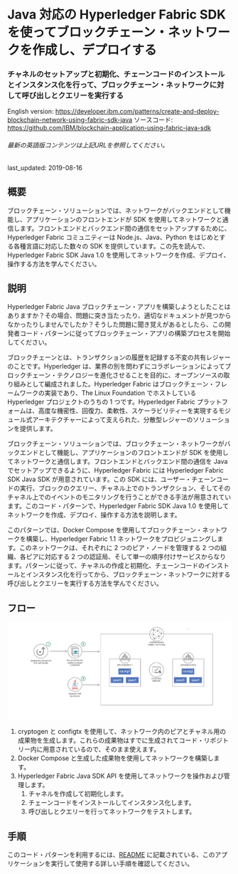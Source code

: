 # Java 対応の Hyperledger Fabric SDK を使ってブロックチェーン・ネットワークを作成し、デプロイする

### チャネルのセットアップと初期化、チェーンコードのインストールとインスタンス化を行って、ブロックチェーン・ネットワークに対して呼び出しとクエリーを実行する

English version: https://developer.ibm.com/patterns/create-and-deploy-blockchain-network-using-fabric-sdk-java
  ソースコード: https://github.com/IBM/blockchain-application-using-fabric-java-sdk

###### 最新の英語版コンテンツは上記URLを参照してください。
last_updated: 2019-08-16

 
## 概要

ブロックチェーン・ソリューションでは、ネットワークがバックエンドとして機能し、アプリケーションのフロントエンドが SDK を使用してネットワークと通信します。フロントエンドとバックエンド間の通信をセットアップするために、Hyperledger Fabric コミュニティーは Node.js、Java、Python をはじめとする各種言語に対応した数々の SDK を提供しています。この先を読んで、Hyperledger Fabric SDK Java 1.0 を使用してネットワークを作成、デプロイ、操作する方法を学んでください。

## 説明

Hyperledger Fabric Java ブロックチェーン・アプリを構築しようとしたことはありますか？その場合、問題に突き当たったり、適切なドキュメントが見つからなかったりしませんでしたか？そうした問題に聞き覚えがあるとしたら、この開発者コード・パターンに従ってブロックチェーン・アプリの構築プロセスを開始してください。

ブロックチェーンとは、トランザクションの履歴を記録する不変の共有レジャーのことです。Hyperledger は、業界の別を問わずにコラボレーションによってブロックチェーン・テクノロジーを進化させることを目的に、オープンソースの取り組みとして編成されました。Hyperledger Fabric はブロックチェーン・フレームワークの実装であり、The Linux Foundation でホストしている Hyperledger プロジェクトのうちの 1 つです。Hyperledger Fabric プラットフォームは、高度な機密性、回復力、柔軟性、スケーラビリティーを実現するモジュール式アーキテクチャーによって支えられた、分散型レジャーのソリューションを提供します。

ブロックチェーン・ソリューションでは、ブロックチェーン・ネットワークがバックエンドとして機能し、アプリケーションのフロントエンドが SDK を使用してネットワークと通信します。フロントエンドとバックエンド間の通信を Java でセットアップできるように、Hyperledger Fabric には Hyperledger Fabric SDK Java SDK が用意されています。この SDK には、ユーザー・チェーンコードの実行、ブロックのクエリー、チャネル上でのトランザクション、そしてそのチャネル上でのイベントのモニタリングを行うことができる手法が用意されています。このコード・パターンで、Hyperledger Fabric SDK Java 1.0 を使用してネットワークを作成、デプロイ、操作する方法を説明します。

このパターンでは、Docker Compose を使用してブロックチェーン・ネットワークを構築し、Hyperledger Fabric 1.1 ネットワークをプロビジョニングします。このネットワークは、それぞれに 2 つのピア・ノードを管理する 2 つの組織、各ピアに対応する 2 つの認証局、そして単一の順序付けサービスからなります。パターンに従って、チャネルの作成と初期化、チェーンコードのインストールとインスタンス化を行ってから、ブロックチェーン・ネットワークに対する呼び出しとクエリーを実行する方法を学んでください。

## フロー

![フリー](./images/arch-create-deploy-blockchain.png)

1. cryptogen と configtx を使用して、ネットワーク内のピアとチャネル用の成果物を生成します。これらの成果物はすでに生成されてコード・リポジトリー内に用意されているので、そのまま使えます。
1. Docker Compose と生成した成果物を使用してネットワークを構築します。
1. Hyperledger Fabric Java SDK API を使用してネットワークを操作および管理します。
   1. チャネルを作成して初期化します。
   1. チェーンコードをインストールしてインスタンス化します。
   1. 呼び出しとクエリーを行ってネットワークをテストします。

## 手順

このコード・パターンを利用するには、[README](https://github.com/IBM/blockchain-application-using-fabric-java-sdk) に記載されている、このアプリケーションを実行して使用する詳しい手順を確認してください。
